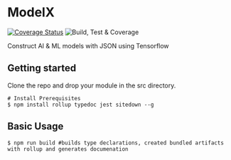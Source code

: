 # ModelX
[![Coverage Status](https://coveralls.io/repos/github/repetere/modelx/badge.svg?branch=master)](https://coveralls.io/github/repetere/modelx?branch=master) ![Build, Test & Coverage](https://github.com/repetere/modelx/workflows/Build,%20Test%20&%20Coverage/badge.svg)

Construct AI &amp; ML models with JSON using Tensorflow

## Getting started
Clone the repo and drop your module in the src directory.
```shell
# Install Prerequisites
$ npm install rollup typedoc jest sitedown --g
```

## Basic Usage
```shell
$ npm run build #builds type declarations, created bundled artifacts with rollup and generates documenation
```